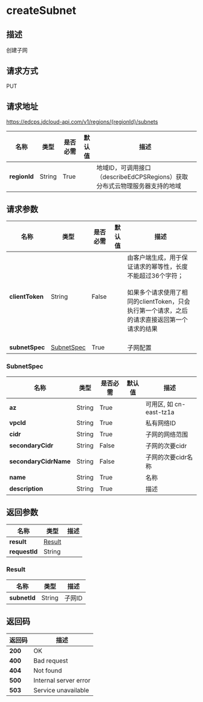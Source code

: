 # createSubnet


## 描述
创建子网

## 请求方式
PUT

## 请求地址
https://edcps.jdcloud-api.com/v1/regions/{regionId}/subnets

|名称|类型|是否必需|默认值|描述|
|---|---|---|---|---|
|**regionId**|String|True| |地域ID，可调用接口（describeEdCPSRegions）获取分布式云物理服务器支持的地域|

## 请求参数
|名称|类型|是否必需|默认值|描述|
|---|---|---|---|---|
|**clientToken**|String|False| |由客户端生成，用于保证请求的幂等性，长度不能超过36个字符；<br/><br>如果多个请求使用了相同的clientToken，只会执行第一个请求，之后的请求直接返回第一个请求的结果<br/><br>|
|**subnetSpec**|[SubnetSpec](#subnetspec)|True| |子网配置|

### <div id="SubnetSpec">SubnetSpec</div>
|名称|类型|是否必需|默认值|描述|
|---|---|---|---|---|
|**az**|String|True| |可用区, 如 cn-east-tz1a|
|**vpcId**|String|True| |私有网络ID|
|**cidr**|String|True| |子网的网络范围|
|**secondaryCidr**|String|False| |子网的次要cidr|
|**secondaryCidrName**|String|False| |子网的次要cidr名称|
|**name**|String|True| |名称|
|**description**|String|True| |描述|

## 返回参数
|名称|类型|描述|
|---|---|---|
|**result**|[Result](#result)| |
|**requestId**|String| |

### <div id="Result">Result</div>
|名称|类型|描述|
|---|---|---|
|**subnetId**|String|子网ID|

## 返回码
|返回码|描述|
|---|---|
|**200**|OK|
|**400**|Bad request|
|**404**|Not found|
|**500**|Internal server error|
|**503**|Service unavailable|
